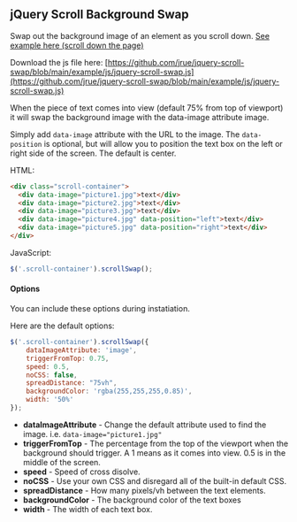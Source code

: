 jQuery Scroll Background Swap
-----------------------------

Swap out the background image of an element as you scroll down. [See example here (scroll down the page)](https://jrue.github.io/jquery-scroll-swap/example/)

Download the js file here:
[https://github.com/jrue/jquery-scroll-swap/blob/main/example/js/jquery-scroll-swap.js](https://github.com/jrue/jquery-scroll-swap/blob/main/example/js/jquery-scroll-swap.js)

When the piece of text comes into view (default 75% from top of viewport) it will swap the background image with the data-image attribute image.

Simply add `data-image` attribute with the URL to the image. The `data-position` is optional, but will allow you to position the text box on the left or right side of the screen. The default is center.

HTML:

```html
<div class="scroll-container">
  <div data-image="picture1.jpg">text</div>
  <div data-image="picture2.jpg">text</div>
  <div data-image="picture3.jpg">text</div>
  <div data-image="picture4.jpg" data-position="left">text</div>
  <div data-image="picture5.jpg" data-position="right">text</div>
</div>
```

JavaScript:

```javascript
$('.scroll-container').scrollSwap();
```

#### Options

You can include these options during instatiation.

Here are the default options:

```javascript
$('.scroll-container').scrollSwap({
    dataImageAttribute: 'image',
    triggerFromTop: 0.75,
    speed: 0.5,
    noCSS: false,
    spreadDistance: "75vh",
    backgroundColor: 'rgba(255,255,255,0.85)',
    width: '50%'
});
```

* **dataImageAttribute** - Change the default attribute used to find the image. i.e. `data-image="picture1.jpg"`
* **triggerFromTop** - The percentage from the top of the viewport when the background should trigger. A 1 means as it comes into view. 0.5 is in the middle of the screen.
* **speed** - Speed of cross disolve.
* **noCSS** - Use your own CSS and disregard all of the built-in default CSS.
* **spreadDistance** - How many pixels/vh between the text elements.
* **backgroundColor** - The background color of the text boxes
* **width** - The width of each text box.



